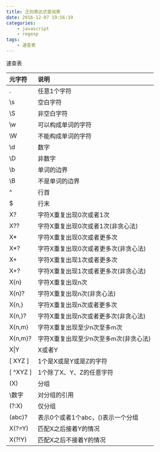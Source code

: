```yaml
---
title: 正则表达式查阅表
date: 2016-12-07 19:56:19
categories:
    - javascript
    - regexp
tags:
    - 速查表
---
```


速查表

<!-- more -->

| 元字符 | 说明 |
| :----- | :--- |
| . | 任意1个字符 |
| \s  | 空白字符 |
| \S  |  非空白字符 |
| \w  |  可以构成单词的字符 |
| \W  |  不能构成单词的字符 |
| \d  | 数字 |
| \D  | 非数字 |
| \b | 单词的边界 |
| \B | 不是单词的边界 |
| ^ | 行首 |
| $ | 行末 |
| X? | 字符X重复出现0次或者1次 |
| X?? | 字符X重复出现0次或者1次(非贪心法) |
| X* | 字符X重复出现0次或者更多次 |
| X*? | 字符X重复出现0次或者更多次(非贪心法) |
| X+ | 字符X重复出现1次或者更多次 |
| X+?  | 字符X重复出现1次或者更多次(非贪心法) |
| X\{n\} | 字符X重复出现n次 |
| X\{n\}? | 字符X重复出现n次(非贪心法) |
| X\{n,\} | 字符X重复出现n次或者更多次 |
| X\{n,\}? | 字符X重复出现n次或者更多次(非贪心法) |
| X\{n,m\} | 字符X重复出现至少n次至多m次 |
|  X\{n,m\}? | 字符X重复出现至少n次至多m次(非贪心法) |
| X&#124;Y | X或者Y |
| \[ XYZ \] | 1个是X或是Y或是Z的字符 |
| \[ ^XYZ \] | 1个除了X、Y、Z的任意字符 |
| (X) | 分组 |
| \数字 | 对分组的引用 |
| (?:X)  | 仅分组 |
| (abc)? | 表示0个或者1个abc，()表示一个分组 |
| X(?=Y) | 匹配X之后接着Y的情况 |
| X(?!Y) | 匹配X之后不接着Y的情况 |